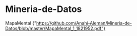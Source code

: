 # Mineria-de-Datos
MapaMental {"https://github.com/Anahi-Aleman/Mineria-de-Datos/blob/master/MapaMental_1_1821952.pdf"}

